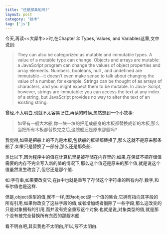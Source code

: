 ```yaml
---
title: "还是那条船吗?"
layout: post
category: "技术"
tag: ['js']
---
```


今天,再读<<大犀牛>>时,在Chapter 3: Types, Values, and Variables这章,文中说到:

>They can also be categorized as
>mutable and immutable types. A value of a mutable type can change. Objects and arrays
>are mutable: a JavaScript program can change the values of object properties and array
>elements. Numbers, booleans, null , and undefined are immutable—it doesn’t even
>make sense to talk about changing the value of a number, for example. Strings can be
>thought of as arrays of characters, and you might expect them to be mutable. In Java-
>Script, however, strings are immutable: you can access the text at any index of a string,
>but JavaScript provides no way to alter the text of an existing string.

曾经,不太明白,也就不太容易记住,再读的时候,忽然想到一个小故事:

>如果有一艘大木船,你一块一块的把组成船身的木板都替换成新的木板,那么当把所有木板都替换完之后,这艘船还是原来那艘吗?

我觉得,如果是把船上的不光是木板,包括船的框架都替换了,那么这就不是原来那条船了.如果只是替换了一部分,那么还是那条船.

类比以下,因为程序中的值在计算机里是被存储在内存里的.如果,在保证不把存储值需要的内存不完全写入新的值的情况下,那么这个值还是原来的那个值,就是说这个值虽然发生改变了,但它还是那个值.

如:字符串,如果要改变它,在js中也就是重写了存储这个字符串的所有内存.数字,和布尔值也是这样.

但是,object类型的值,就不一样,因为object是一个值的集合,它拥有指向其字段的所有引用,如果你改变了这些字段的值,或者增加或者删除了一些字段,那么这改变的只是对象拥有的引用,而并没有完全重写这个对象.也就是说,对象类型的值,就是那个没有被完全替换所有东西的那艘木船.

看不明白吧,其实我也不太明白,所以,写不太明白.

